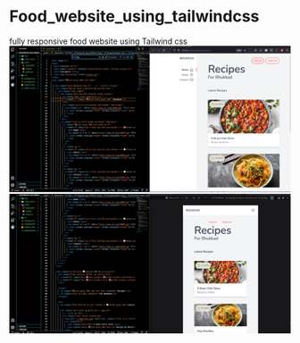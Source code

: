# Food_website_using_tailwindcss
fully responsive food website using Tailwind css 
![Tailwindcss-full-screen](img/full-screen.png)
![Tailwindcss-Mobile-screen](/img/Mobile.png)

